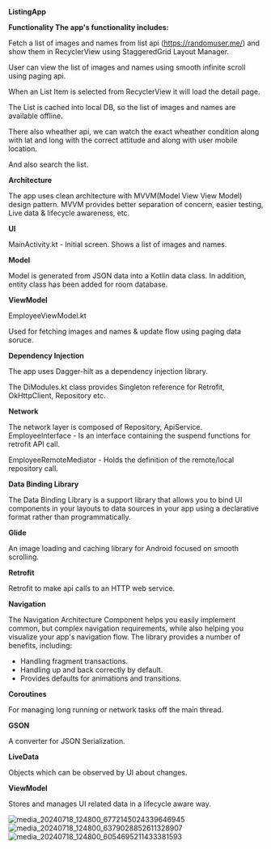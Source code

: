 **ListingApp**

**Functionality
The app's functionality includes:**

Fetch a list of images and names from list api (https://randomuser.me/) and show them in RecyclerView using StaggeredGrid Layout Manager.

User can view the list of images and names using smooth infinite scroll using paging api.

When an List Item is selected from RecyclerView it will load the detail page.

The  List is cached into local DB, so the list of images and names are available offline.

There also wheather api, we can watch the exact wheather condition along with lat and long with the correct attitude and along with user mobile location.

And also search the list.

**Architecture**

The app uses clean architecture with MVVM(Model View View Model) design pattern. MVVM provides better separation of concern, easier testing, Live data & lifecycle awareness, etc.

**UI**

MainActivity.kt - Initial screen. Shows a list of images and names.


**Model**

Model is generated from JSON data into a Kotlin data class. In addition, entity class has been added for room database.

**ViewModel**

EmployeeViewModel.kt

Used for fetching images and names & update flow using paging data soruce.

**Dependency Injection**

The app uses Dagger-hilt as a dependency injection library.

The DiModules.kt class provides Singleton reference for Retrofit, OkHttpClient, Repository etc.

**Network**

The network layer is composed of Repository, ApiService. EmployeeInterface - Is an interface containing the suspend functions for retrofit API call.

EmployeeRemoteMediator - Holds the definition of the remote/local repository call. 

**Data Binding Library**

The Data Binding Library is a support library that allows you to bind UI components in your layouts to data sources in your app using a declarative format rather than programmatically.

**Glide** 

An image loading and caching library for Android focused on smooth scrolling.

**Retrofit**

Retrofit to make api calls to an HTTP web service.

**Navigation**

The Navigation Architecture Component helps you easily implement common, but complex navigation requirements, while also helping you visualize your app's navigation flow. The library provides a number of benefits, including:

* Handling fragment transactions.
* Handling up and back correctly by default.
* Provides defaults for animations and transitions.

**Coroutines** 

For managing long running or network tasks off the main thread.

**GSON** 

A converter for JSON Serialization.

**LiveData** 

Objects which can be observed by UI about changes.

**ViewModel** 

Stores and manages UI related data in a lifecycle aware way.

![media_20240718_124800_6772145024339646945](https://github.com/user-attachments/assets/d909ae3f-2cea-4e21-a1fc-679911cc63f7)
![media_20240718_124800_6379028852611328907](https://github.com/user-attachments/assets/e04f22f8-a66e-4319-89e9-71a89128e71b)
![media_20240718_124800_6054695211433381593](https://github.com/user-attachments/assets/1589c295-2aea-4663-a90f-58ec9f7ab065)




